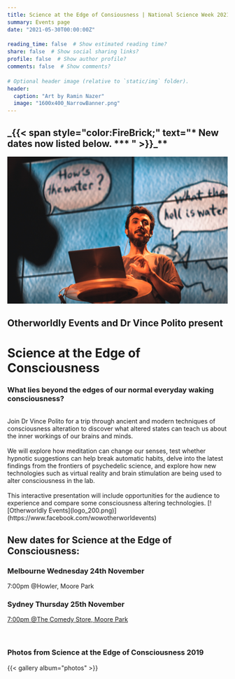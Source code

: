 ```yaml
---
title: Science at the Edge of Consiousness | National Science Week 2021
summary: Events page
date: "2021-05-30T00:00:00Z"

reading_time: false  # Show estimated reading time?
share: false  # Show social sharing links?
profile: false  # Show author profile?
comments: false  # Show comments?

# Optional header image (relative to `static/img` folder).
header:
  caption: "Art by Ramin Nazer"
  image: "1600x400_NarrowBanner.png"
---
```

## **_{{< span style="color:FireBrick;" text="*** New dates now listed below. *** " >}}_**

![EOC](water.jpg)
## **Otherworldly Events and Dr Vince Polito present**
# **Science at the Edge of Consciousness**

### What lies beyond the edges of our normal everyday waking consciousness? 
<br />
Join Dr Vince Polito for a trip through ancient and modern techniques of consciousness alteration to discover what altered states can teach us about the inner workings of our brains and minds.
<br />
<br />
We will explore how meditation can change our senses, test whether hypnotic suggestions can help break automatic habits, delve into the latest findings from the frontiers of psychedelic science, and explore how new technologies such as virtual reality and brain stimulation are being used to alter consciousness in the lab.
<br />
<br />
This interactive presentation will include opportunities for the audience to experience and compare some consciousness altering technologies.
[![Otherworldly Events](logo_200.png)](https://www.facebook.com/wowotherworldevents)

## New dates for Science at the Edge of Consciousness:
### Melbourne Wednesday 24th November
7:00pm @Howler, Moore Park
<br />
### Sydney Thursday 25th November
[7:00pm @The Comedy Store, Moore Park](https://aucentury.sales.ticketsearch.com/sales/salesevent/12320)
<br />
<br />
<br />
### **Photos from Science at the Edge of Consciousness 2019**
{{< gallery album="photos" >}}

